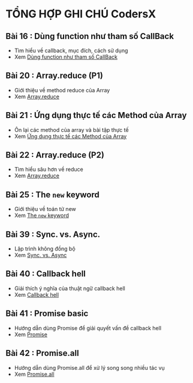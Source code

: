 # TỔNG HỢP GHI CHÚ CodersX

<!-- prettier-ignore -->
<!-- <img src="./images/002.png" alt="setInterval" width="500px"/> -->
<!-- ![Console](./images/001.png "Console") -->

## Bài 16 : Dùng function như tham số CallBack

- Tìm hiểu về callback, mục đích, cách sử dụng
- Xem [Dùng function như tham số CallBack](./detail/16/index.md)

## Bài 20 : Array.reduce (P1)

- Giới thiệu về method reduce của Array
- Xem [Array.reduce](./detail/20/index.md)

## Bài 21 : Ứng dụng thực tế các Method của Array

- Ôn lại các method của array và bài tập thực tế
- Xem [Ứng dụng thực tế các Method của Array](./detail/21/index.md)

## Bài 22 : Array.reduce (P2)

- Tìm hiểu sâu hơn về reduce
- Xem [Array.reduce](./detail/22/index.md)

## Bài 25 : The `new` keyword

- Giới thiệu về toán tử new
- Xem [The `new` keyword](./detail/25/index.md)

## Bài 39 : Sync. vs. Async.

- Lập trình không đồng bộ
- Xem [Sync. vs. Async](./detail/39/index.md)

<!-- ![Console](./images/001.png "Console") -->
<!-- <img src="./images/001.png" alt="JAVASCRIPT VỚI HTML" width="400px"/> -->

## Bài 40 : Callback hell

- Giải thích ý nghĩa của thuật ngữ callback hell
- Xem [Callback hell](./detail/40/index.md)

## Bài 41 : Promise basic

- Hướng dẫn dùng Promise để giải quyết vấn đề callback hell
- Xem [Promise](./detail/41/index.md)

## Bài 42 : Promise.all

- Hướng dẫn dùng Promise.all để xử lý song song nhiều tác vụ
- Xem [Promise.all](./detail/42/index.md)
